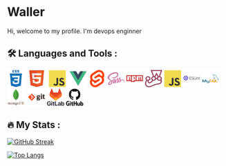 # Waller

Hi, welcome to my profile. I'm devops enginner

## :hammer_and_wrench: Languages and Tools :

<div>
  <img src="https://github.com/devicons/devicon/blob/master/icons/css3/css3-plain-wordmark.svg"  title="CSS3" alt="CSS" width="40" height="40"/>&nbsp;
  <img src="https://github.com/devicons/devicon/blob/master/icons/html5/html5-original.svg" title="HTML5" alt="HTML" width="40" height="40"/>&nbsp;
  <img src="https://github.com/devicons/devicon/blob/master/icons/javascript/javascript-original.svg" title="JavaScript" alt="JavaScript" width="40" height="40"/>&nbsp;
  <img src="https://github.com/devicons/devicon/blob/master/icons/vuejs/vuejs-original.svg" title="go" **alt="go" width="40" height="40"/>
  <img src="https://github.com/devicons/devicon/blob/master/icons/svelte/svelte-original.svg" title="go" **alt="go" width="40" height="40"/>
  <img src="https://github.com/devicons/devicon/blob/master/icons/sass/sass-original.svg" title="go" **alt="go" width="40" height="40"/>
  <img src="https://github.com/devicons/devicon/blob/master/icons/npm/npm-original-wordmark.svg" title="go" **alt="go" width="40" height="40"/>
  <img src="https://github.com/devicons/devicon/blob/master/icons/jest/jest-plain.svg" title="go" **alt="go" width="40" height="40"/>
  <img src="https://github.com/devicons/devicon/blob/master/icons/javascript/javascript-original.svg" title="go" **alt="go" width="40" height="40"/>
  <img src="https://github.com/devicons/devicon/blob/master/icons/eslint/eslint-original-wordmark.svg" title="go" **alt="go" width="40" height="40"/>
  <img src="https://github.com/devicons/devicon/blob/master/icons/mysql/mysql-original-wordmark.svg" title="MySQL"  alt="MySQL" width="40" height="40"/>&nbsp;
  <img src="https://github.com/devicons/devicon/blob/master/icons/mongodb/mongodb-original-wordmark.svg" title="mongodb"  alt="mongodb" width="40" height="40"/>&nbsp;
  <img src="https://github.com/devicons/devicon/blob/master/icons/git/git-original-wordmark.svg" title="Git" **alt="Git" width="40" height="40"/>
  <img src="https://github.com/devicons/devicon/blob/master/icons/gitlab/gitlab-original-wordmark.svg" title="gitlab" **alt="gitlab" width="40" height="40"/>
  <img src="https://github.com/devicons/devicon/blob/master/icons/github/github-original-wordmark.svg" title="github" **alt="github" width="40" height="40"/>
  </div>

## :fire: My Stats :

[![GitHub Streak](http://github-readme-streak-stats.herokuapp.com?user=waller-jhonatan&theme=dark&background=000000)](https://git.io/streak-stats)

[![Top Langs](https://github-readme-stats.vercel.app/api/top-langs/?username=waller-jhonatan&layout=compact&theme=vision-friendly-dark)](https://github.com/anuraghazra/github-readme-stats)
